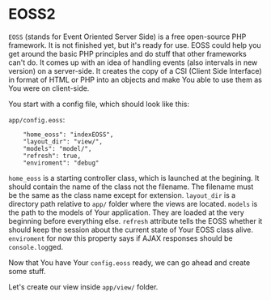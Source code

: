 # EOSS2

`EOSS` (stands for Event Oriented Server Side) is a free open-source PHP framework. It is not finished yet, but it's ready for use. EOSS could help you get around the basic PHP principles and do stuff that other frameworks can't do. It comes up with an idea of handling events (also intervals in new version) on a server-side. It creates the copy of a CSI (Client Side Interface) in format of HTML or PHP into an objects and make You able to use them as You were on client-side.

You start with a config file, which should look like this:

`app/config.eoss`:

```
    "home_eoss": "indexEOSS",
    "layout_dir": "view/",
    "models": "model/",
    "refresh": true,
    "enviroment": "debug"
```

`home_eoss` is a starting controller class, which is launched at the begining. It should contain the name of the class not the filename. The filename must be the same as the class name except for extension.
`layout_dir` is a directory path relative to `app/` folder where the views are located.
`models` is the path to the models of Your application. They are loaded at the very beginning before everything else.
`refresh` attribute tells the EOSS whether it should keep the session about the current state of Your EOSS class alive.
`enviroment` for now this property says if AJAX responses should be `console.log`ged.

Now that You have Your `config.eoss` ready, we can go ahead and create some stuff.

Let's create our view inside `app/view/` folder.


